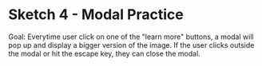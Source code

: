 # Sketch 4 - Modal Practice

Goal: Everytime user click on one of the "learn more" buttons, a modal will pop up and display a bigger version of the image. If the user clicks outside the modal or hit the escape key, they can close the modal.